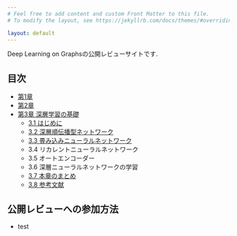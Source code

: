 ```yaml
---
# Feel free to add content and custom Front Matter to this file.
# To modify the layout, see https://jekyllrb.com/docs/themes/#overriding-theme-defaults

layout: default
---
```


Deep Learning on Graphsの公開レビューサイトです.

## 目次
- [第1章](./chapters/chap1/chap1.md)
- [第2章](./chapters/chap2/chap2.md)
- [第3章 深層学習の基礎](./chapters/chap3/chap3.md)
    - [3.1 はじめに](./chapters/chap3/chap3_1.md)
    - [3.2 深層順伝播型ネットワーク](./chapters/chap3/chap3_2.md)
    - [3.3 畳み込みニューラルネットワーク](./chapters/chap3/chap3_3.md)
    - 3.4 リカレントニューラルネットワーク
    - 3.5 オートエンコーダー
    - 3.6 深層ニューラルネットワークの学習
    - [3.7 本章のまとめ](./chapters/chap3/chap3_7.md)
    - [3.8 参考文献](./chapters/chap3/chap3_8.md)

## 公開レビューへの参加方法
- test
